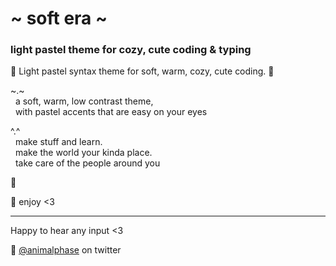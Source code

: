 # \~ soft era \~

### light pastel theme for cozy, cute coding & typing

🌸 Light pastel syntax theme for soft, warm, cozy, cute coding. 🌱

<!-- ![soft era syntax theme screenshot](screenshot.png) -->

\~.\~
<br>&nbsp;&nbsp;a soft, warm, low contrast theme,
<br>&nbsp;&nbsp;with pastel accents that are easy on your eyes

^.^
<br>&nbsp;&nbsp;make stuff and learn.
<br>&nbsp;&nbsp;make the world your kinda place.
<br>&nbsp;&nbsp;take care of the people around you

🌿


💾 enjoy <3

---

Happy to hear any input <3

💖 [@animalphase](https://twitter.com/animalphase) on twitter
